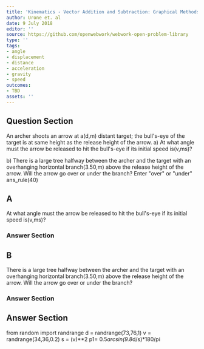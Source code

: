```yaml
---
title: 'Kinematics - Vector Addition and Subtraction: Graphical Methods'
author: Urone et. al
date: 9 July 2018
editor: ''
source: https://github.com/openwebwork/webwork-open-problem-library
type: ''
tags:
- angle
- displacement
- distance
- acceleration
- gravity
- speed
outcomes:
- TBD
assets: ''
---
```


## Question Section 

An archer shoots an arrow at a(d,m) distant target; the bull's-eye of the target is at same height as the release height of the arrow.
a) At what angle must the arrow be released to hit the bull's-eye if its initial speed is(v,ms)?
 
b) There is a large tree halfway between the archer and the target with an overhanging horizontal branch(3.50,m) above the release height of the arrow. Will the arrow go over or under the branch?
Enter "over" or "under"
ans_rule(40)
## A
At what angle must the arrow be released to hit the bull's-eye if its initial speed is(v,ms)?
### Answer Section
## B
There is a large tree halfway between the archer and the target with an overhanging horizontal branch(3.50,m) above the release height of the arrow. Will the arrow go over or under the branch?
### Answer Section


## Answer Section

from random import randrange
d = randrange(73,76,1)
v = randrange(34,36,0.2)
s = (v)**2
p1= 0.5*arcsin(9.8*d/s)*180/pi